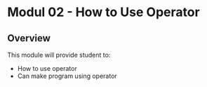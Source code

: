 # Modul 02 - How to Use Operator

## Overview
This module will provide student to:
* How to use operator
* Can make program using operator

